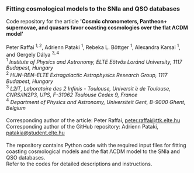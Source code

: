 ### Fitting cosmological models to the SNIa and QSO databases
Code repository for the article **'Cosmic chronometers, Pantheon+ supernovae, and quasars favor coasting cosmologies over the flat ΛCDM model'** <br>
<br>
Peter Raffai $^{1,2}$, Adrienn Pataki $^{1}$, Rebeka L. Böttger $^{1}$, Alexandra Karsai $^{1}$, and Gergely Dálya $^{3,4}$ <br>
$^{1}$ _Institute of Physics and Astronomy, ELTE Eötvös Loránd University, 1117 Budapest, Hungary_ <br>
$^{2}$ _HUN-REN–ELTE Extragalactic Astrophysics Research Group, 1117 Budapest, Hungary_ <br>
$^{3}$ _L2IT, Laboratoire des 2 Infinis - Toulouse, Universit ́e de Toulouse, CNRS/IN2P3, UPS, F-31062 Toulouse Cedex 9, France_ <br>
$^{4}$ _Department of Physics and Astronomy, Universiteit Gent, B-9000 Ghent, Belgium_ <br>
<br>
Corresponding author of the article: Peter Raffai, peter.raffai@ttk.elte.hu <br>
Corresponding author of the GitHub repository: Adrienn Pataki, patakia@student.elte.hu <br>
<br>
The repository contains Python code with the required input files for fitting coasting cosmological models and the flat ΛCDM model to the SNIa and QSO databases. <br>
Refer to the codes for detailed descriptions and instructions.
